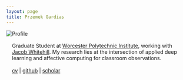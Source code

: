 ```yaml
---
layout: page
title: Przemek Gardias
---
```


<div class="fp" markdown=0>
	<div class="circletag style="width: 13rem; height: 13rem; flex: 0 0 13rem;">
		<div class="circletag">
			<img src="{{site.url}}/assets/profile.jpg" alt="Profile">
		</div>
	</div>
	<p style="margin: 1rem; flex: 1 1 40%">
		Graduate Student at <a href="https://web.cs.wpi.edu/">Worcester Polytechnic Institute</a>, working with <a href="https://users.wpi.edu/~jrwhitehill/">Jacob Whitehill</a>. My research lies at the intersection of applied deep learning and affective computing for classroom observations.
		<br>
		<br>
		<a href="{{ site.baseurl }}/pdf/cv.pdf">cv</a> | <a href="https://github.com/pgardias">github</a> | <a href="https://scholar.google.com/citations?user=LpoiVbkAAAAJ">scholar</a>
	</p>
</div>

